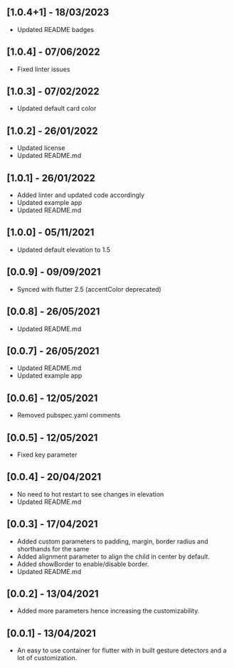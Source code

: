 ## [1.0.4+1] - 18/03/2023

* Updated README badges

## [1.0.4] - 07/06/2022

* Fixed linter issues

## [1.0.3] - 07/02/2022

* Updated default card color

## [1.0.2] - 26/01/2022

* Updated license
* Updated README.md

## [1.0.1] - 26/01/2022

* Added linter and updated code accordingly
* Updated example app
* Updated README.md

## [1.0.0] - 05/11/2021

* Updated default elevation to 1.5

## [0.0.9] - 09/09/2021

* Synced with flutter 2.5 (accentColor deprecated)

## [0.0.8] - 26/05/2021

* Updated README.md

## [0.0.7] - 26/05/2021

* Updated README.md
* Updated example app

## [0.0.6] - 12/05/2021

* Removed pubspec.yaml comments

## [0.0.5] - 12/05/2021

* Fixed key parameter

## [0.0.4] - 20/04/2021

* No need to hot restart to see changes in elevation
* Updated README.md

## [0.0.3] - 17/04/2021

* Added custom parameters to padding, margin, border radius and shorthands for the same
* Added alignment parameter to align the child in center by default.
* Added showBorder to enable/disable border.
* Updated README.md

## [0.0.2] - 13/04/2021

* Added more parameters hence increasing the customizability.

## [0.0.1] - 13/04/2021

* An easy to use container for flutter with in built gesture detectors and a lot of customization.
